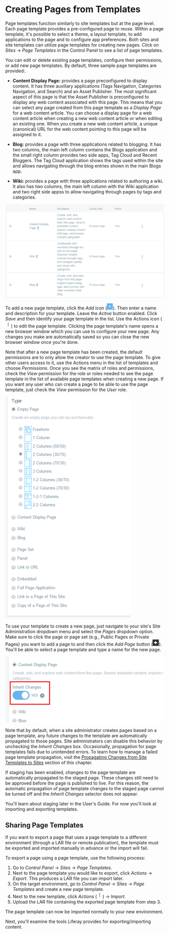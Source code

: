 # Creating Pages from Templates [](id=creating-pages-from-templates)

Page templates function similarly to site templates but at the page level. Each
page template provides a pre-configured page to reuse. Within a page template,
it's possible to select a theme, a layout template, to add applications to the
page and to configure app preferences. Both sites and site templates can utilize
page templates for creating new pages. Click on *Sites* &rarr; *Page Templates*
in the Control Panel to see a list of page templates.

You can edit or delete existing page templates, configure their permissions, or
add new page templates. By default, three sample page templates are provided:.

- **Content Display Page:** provides a page preconfigured to display content. It
  has three auxiliary applications (Tags Navigation, Categories Navigation, and
  Search) and an Asset Publisher. The most significant aspect of this page is
  that the Asset Publisher is preconfigured to display any web content
  associated with this page. This means that you can select any page created
  from this page template as a *Display Page* for a web content article. You can
  choose a display page for a web content article when creating a new web
  content article or when editing an existing one. When you create a new web
  content article, a unique (canonical) URL for the web content pointing to this
  page will be assigned to it.

- **Blog:** provides a page with three applications related to blogging. It has
  two columns, the main left column contains the Blogs application and the small
  right column provides two side apps, Tag Cloud and Recent Bloggers. The Tag
  Cloud application shows the tags used within the site and allows navigating
  through the blog entries shown in the main Blogs app.

- **Wiki:** provides a page with three applications related to authoring a wiki.
  It also has two columns, the main left column with the Wiki application and
  two right side appss to allow navigating through pages by tags and categories.

![Figure 1: The Blog page template is already available for use along with the Content Display Page and Wiki page templates.](../../../images/default-page-templates.png)

To add a new page template, click the *Add* icon
(![Add Page Template](../../../images/icon-add.png)). Then enter a name and
description for your template. Leave the *Active* button enabled. Click *Save*
and then identify your page template in the list. Use the Actions icon
(![Actions](../../../images/icon-actions.png)) to edit the page template.
Clicking the page template's name opens a new browser window which you can use
to configure your new page. Any changes you make are automatically saved so you
can close the new browser window once you're done.

Note that after a new page template has been created, the default permissions
are to only allow the creator to use the page template. To give other users
access to it, use the Actions menu in the list of templates and choose
*Permissions*. Once you see the matrix of roles and permissions, check the
*View* permission for the role or roles needed to see the page template in the
list of available page templates when creating a new page. If you want any user
who can create a page to be able to use the page template, just check the *View*
permission for the *User* role.

![Figure 2: When creating a new site page, you're given options for the page template and page type.](../../../images/selecting-page-template.png)

To use your template to create a new page, just navigate to your site's Site
Administration dropdown menu and select the *Pages* dropdown option. Make sure
to click the page or page set (e.g., Public Pages or Private Pages) you want to
add a page to and then click the *Add Page* button
(![Add Page](../../../images/icon-control-menu-add.png)). You'll be able to
select a page template and type a name for the new page.

![Figure 3: You can choose whether or not to automatically apply page template changes to live pages.](../../../images/automatic-application-page-template-changes.png)

Note that by default, when a site administrator creates pages based on a page
template, any future changes to the template are automatically propagated to
those pages. Site administrators can disable this behavior by unchecking the
*Inherit Changes* box. Occasionally, propagation for page templates fails due to
unintended errors. To learn how to manage a failed page template propagation,
visit the
[Propagating Changes from Site Templates to Sites](/discover/portal/-/knowledge_base/7-0/building-sites-from-templates#propagating-changes-from-site-templates-to-sites)
section of this chapter.

If staging has been enabled, changes to the page template are automatically
propagated to the staged page. These changes still need to be approved before
the page is published to live. For this reason, the automatic propagation of
page template changes to the staged page cannot be turned off and the
*Inherit Changes* selector does not appear.

You'll learn about staging later in the User's Guide. For now you'll look at
importing and exporting templates.

## Sharing Page Templates [](id=sharing-page-templates)

If you want to export a page that uses a page template to a different
environment (through a LAR file or remote publication), the template must be
exported and imported manually in advance or the import will fail.

To export a page using a page template, use the following process:

1.  Go to *Control Panel* &rarr; *Sites* &rarr; *Page Templates*.
2.  Next to the page template you would like to export, click *Actions* &rarr;
    *Export*. This produces a LAR file you can import later.
3.  On the target environment, go to *Control Panel* &rarr; *Sites* &rarr; *Page
    Templates* and create a new page template.
4.  Next to the new template, click *Actions*
    (![Add Page](../../../images/icon-actions.png)) &rarr; *Import*.
5.  Upload the LAR file containing the exported page template from step 3.

The page template can now be imported normally to your new environment.

Next, you'll examine the tools Liferay provides for exporting/importing content.
